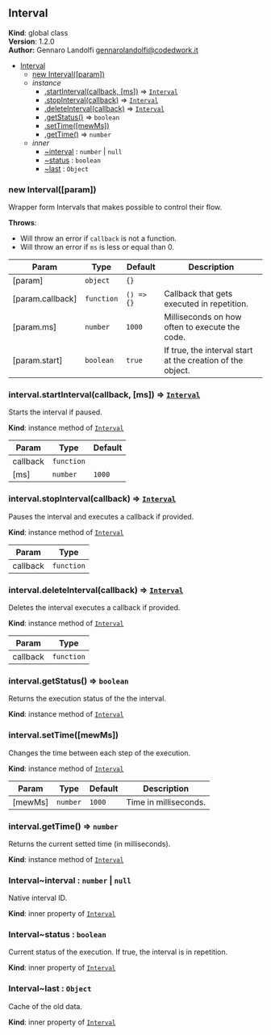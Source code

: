 <a name="Interval"></a>

## Interval
**Kind**: global class  
**Version**: 1.2.0  
**Author:** Gennaro Landolfi <gennarolandolfi@codedwork.it>  

* [Interval](#Interval)
    * [new Interval([param])](#new_Interval_new)
    * _instance_
        * [.startInterval(callback, [ms])](#Interval+startInterval) ⇒ <code>[Interval](#Interval)</code>
        * [.stopInterval(callback)](#Interval+stopInterval) ⇒ <code>[Interval](#Interval)</code>
        * [.deleteInterval(callback)](#Interval+deleteInterval) ⇒ <code>[Interval](#Interval)</code>
        * [.getStatus()](#Interval+getStatus) ⇒ <code>boolean</code>
        * [.setTime([mewMs])](#Interval+setTime)
        * [.getTime()](#Interval+getTime) ⇒ <code>number</code>
    * _inner_
        * [~interval](#Interval..interval) : <code>number</code> &#124; <code>null</code>
        * [~status](#Interval..status) : <code>boolean</code>
        * [~last](#Interval..last) : <code>Object</code>

<a name="new_Interval_new"></a>

### new Interval([param])
Wrapper form Intervals that makes possible to control their flow.

**Throws**:

- Will throw an error if `callback` is not a function.
- Will throw an error if `ms` is less or equal than 0.


| Param | Type | Default | Description |
| --- | --- | --- | --- |
| [param] | <code>object</code> | <code>{}</code> |  |
| [param.callback] | <code>function</code> | <code>() =&gt; {}</code> | Callback that gets executed in repetition. |
| [param.ms] | <code>number</code> | <code>1000</code> | Milliseconds on how often to execute the code. |
| [param.start] | <code>boolean</code> | <code>true</code> | If true, the interval start at the creation of the object. |

<a name="Interval+startInterval"></a>

### interval.startInterval(callback, [ms]) ⇒ <code>[Interval](#Interval)</code>
Starts the interval if paused.

**Kind**: instance method of <code>[Interval](#Interval)</code>  

| Param | Type | Default |
| --- | --- | --- |
| callback | <code>function</code> |  | 
| [ms] | <code>number</code> | <code>1000</code> | 

<a name="Interval+stopInterval"></a>

### interval.stopInterval(callback) ⇒ <code>[Interval](#Interval)</code>
Pauses the interval and executes a callback if provided.

**Kind**: instance method of <code>[Interval](#Interval)</code>  

| Param | Type |
| --- | --- |
| callback | <code>function</code> | 

<a name="Interval+deleteInterval"></a>

### interval.deleteInterval(callback) ⇒ <code>[Interval](#Interval)</code>
Deletes the interval executes a callback if provided.

**Kind**: instance method of <code>[Interval](#Interval)</code>  

| Param | Type |
| --- | --- |
| callback | <code>function</code> | 

<a name="Interval+getStatus"></a>

### interval.getStatus() ⇒ <code>boolean</code>
Returns the execution status of the the interval.

**Kind**: instance method of <code>[Interval](#Interval)</code>  
<a name="Interval+setTime"></a>

### interval.setTime([mewMs])
Changes the time between each step of the execution.

**Kind**: instance method of <code>[Interval](#Interval)</code>  

| Param | Type | Default | Description |
| --- | --- | --- | --- |
| [mewMs] | <code>number</code> | <code>1000</code> | Time in milliseconds. |

<a name="Interval+getTime"></a>

### interval.getTime() ⇒ <code>number</code>
Returns the current setted time (in milliseconds).

**Kind**: instance method of <code>[Interval](#Interval)</code>  
<a name="Interval..interval"></a>

### Interval~interval : <code>number</code> &#124; <code>null</code>
Native interval ID.

**Kind**: inner property of <code>[Interval](#Interval)</code>  
<a name="Interval..status"></a>

### Interval~status : <code>boolean</code>
Current status of the execution. If true, the interval is in repetition.

**Kind**: inner property of <code>[Interval](#Interval)</code>  
<a name="Interval..last"></a>

### Interval~last : <code>Object</code>
Cache of the old data.

**Kind**: inner property of <code>[Interval](#Interval)</code>  
